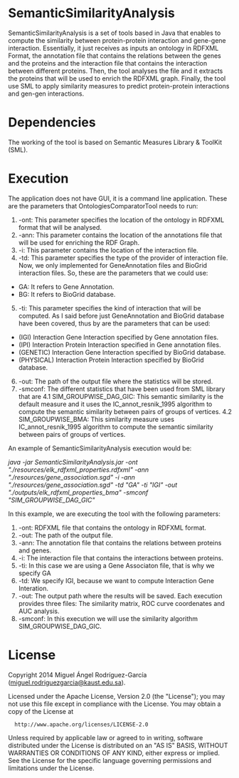 # SemanticSimilarityAnalysis

SemanticSimilarityAnalysis is a set of tools based in Java that enables to compute the similarity between protein-protein interaction and gene-gene interaction. Essentially, it just receives as inputs an ontology in RDFXML Format,  the annotation file that contains the relations between the genes and the proteins and the interaction file that contains the interaction between different proteins. Then, the tool analyses the file and it extracts the proteins that will be used to enrich the RDFXML graph. Finally, the tool use SML to apply similarity measures to predict protein-protein interactions and gen-gen interactions.

# Dependencies

The working of the tool is based on Semantic Measures Library & ToolKit (SML).

# Execution

The application does not have GUI, it is a command line application. These are the parameters that OntologiesComparatorTool needs to run:
      
1. -ont: This parameter specifies the location of the ontology in RDFXML format that will be analysed.
2. -ann: This parameter contains the location of the annotations file that will be used for enriching the RDF Graph.
3. -i: This parameter contains the location of the interaction file. 
4. -td: This parameter specifies the type of the provider of interaction file. Now, we only implemented for 
GeneAnnotation files and BioGrid interaction files. So, these are the parameters that we could use:
  - GA: It refers to Gene Annotation.
  - BG: It refers to BioGrid database.   
5. -ti: This parameter specifies the kind of interaction that will be computed. As I said before just GeneAnnotation and BioGrid database have been covered, thus by are the parameters that can be used:
  - (IGI) Interaction Gene Interaction specified by Gene annotation files.
  - (IPI) Interaction Protein Interaction specified in Gene annotation files.
  - (GENETIC) Interaction Gene Interaction specified by BioGrid database.
  - (PHYSICAL) Interaction Protein Interaction specified by BioGrid database.
6. -out: The path of the output file where the statistics will be stored.
7. -smconf: The different statistics that have been used from SML library that are
  4.1 SIM_GROUPWISE_DAG_GIC: This semantic similarity is the default measure and it uses the IC_annot_resnik_1995 algorithm to compute the semantic similarity between pairs of groups of vertices.
  4.2 SIM_GROUPWISE_BMA: This similarity measure uses IC_annot_resnik_1995 algorithm to compute the semantic similarity between pairs of groups of vertices.

An example of SemanticSimilarityAnalysis execution would be:

*java -jar SemanticSimilarityAnalysis.jar -ont "./resources/elk_rdfxml_properties.rdfxml" -ann "./resources/gene_association.sgd" -i -ann "./resources/gene_association.sgd" -td "GA" -ti "IGI"  -out "./outputs/elk_rdfxml_properties_bma" -smconf "SIM_GROUPWISE_DAG_GIC"* 

In this example, we are executing the tool with the following parameters:

1. -ont: RDFXML file that contains the ontology in RDFXML format.
2. -out: The path of the output file. 
3. -ann: The annotation file that contains the relations between proteins and genes.
4. -i: The interaction file that contains the interactions between proteins. 
5. -ti: In this case we are using a Gene Associaton file, that is why we specify GA
6. -td: We specify IGI, because we want to compute Interaction Gene Interation. 
7. -out: The output path where the results will be saved. Each execution provides three files: The similarity matrix, ROC curve coordenates and AUC analysis.  
8. -smconf: In this execution we will use the similarity algorithm SIM_GROUPWISE_DAG_GIC. 

# License

Copyright 2014 Miguel Ángel Rodríguez-García (miguel.rodriguezgarcia@kaust.edu.sa).

Licensed under the Apache License, Version 2.0 (the "License");
you may not use this file except in compliance with the License.
You may obtain a copy of the License at

      http://www.apache.org/licenses/LICENSE-2.0

Unless required by applicable law or agreed to in writing, software
distributed under the License is distributed on an "AS IS" BASIS,
WITHOUT WARRANTIES OR CONDITIONS OF ANY KIND, either express or implied.
See the License for the specific language governing permissions and
limitations under the License.

